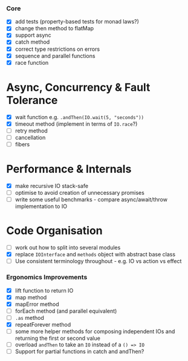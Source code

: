 ### Core

- [x] add tests (property-based tests for monad laws?)
- [x] change then method to flatMap
- [x] support async
- [X] catch method
- [X] correct type restrictions on errors
- [x] sequence and parallel functions
- [x] race function

# Async, Concurrency & Fault Tolerance

- [x] wait function e.g. `.andThen(IO.wait(5, "seconds"))`
- [x] timeout method (implement in terms of `IO.race`?)
- [ ] retry method
- [ ] cancellation
- [ ] fibers

# Performance & Internals

- [x] make recursive IO stack-safe
- [ ] optimise to avoid creation of unnecessary promises
- [ ] write some useful benchmarks - compare async/await/throw implementation to IO

# Code Organisation

- [ ] work out how to split into several modules
- [x] replace `IOInterface` and `methods` object with abstract base class
- [ ] Use consistent terminology throughout - e.g. IO vs action vs effect

### Ergonomics Improvements

- [x] lift function to return IO
- [X] map method
- [X] mapError method
- [ ] forEach method (and parallel equivalent)
- [ ] `.as` method
- [x] repeatForever method
- [ ] some more helper methods for composing independent IOs and returning the first or second value
- [ ] overload `andThen` to take an `IO` instead of a `() => IO`
- [ ] Support for partial functions in catch and andThen?